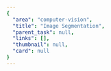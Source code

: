 ```yaml
---
{
  "area": "computer-vision",
  "title": "Image Segmentation",
  "parent_task": null,
  "links": [],
  "thumbnail": null,
  "card": null
}
---
```


